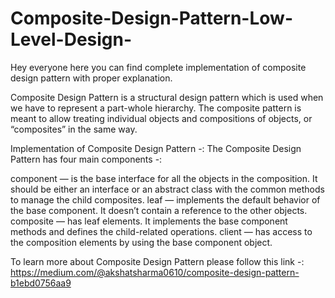 # Composite-Design-Pattern-Low-Level-Design-
Hey everyone here you can find complete implementation of composite design pattern with proper explanation.

Composite Design Pattern is a structural design pattern which is used when we have to represent a part-whole hierarchy. The composite pattern is meant to allow treating individual objects and compositions of objects, or “composites” in the same way.

Implementation of Composite Design Pattern -:
The Composite Design Pattern has four main components -:

component — is the base interface for all the objects in the composition. It should be either an interface or an abstract class with the common methods to manage the child composites.
leaf — implements the default behavior of the base component. It doesn’t contain a reference to the other objects.
composite — has leaf elements. It implements the base component methods and defines the child-related operations.
client — has access to the composition elements by using the base component object.

To learn more about Composite Design Pattern please follow this link -: https://medium.com/@akshatsharma0610/composite-design-pattern-b1ebd0756aa9

